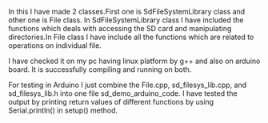 
In this I have made 2 classes.First one is SdFileSystemLibrary class and other one is File class.
In SdFileSystemLibrary class I have included the functions which deals with accessing the SD 
card and manipulating directories.In File class I have include all the functions which are
related to operations on individual file. 

I have checked it on my pc having linux platform by g++ and also on arduino board. 
It is successfully compiling and running on both.

For testing in Arduino I just combine the File.cpp, sd_filesys_lib.cpp, and 
sd_filesys_lib.h into one file sd_demo_arduino_code. I have tested the output
by printing return values of different functions by using Serial.println() in
setup() method.

